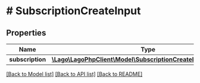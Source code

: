 # # SubscriptionCreateInput

## Properties

Name | Type | Description | Notes
------------ | ------------- | ------------- | -------------
**subscription** | [**\Lago\LagoPhpClient\Model\SubscriptionCreateInputSubscription**](SubscriptionCreateInputSubscription.md) |  |

[[Back to Model list]](../../README.md#models) [[Back to API list]](../../README.md#endpoints) [[Back to README]](../../README.md)
